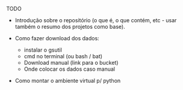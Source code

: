TODO

* Introdução sobre o repositório (o que é, o que contém, etc - usar também o resumo dos projetos como base).

* Como fazer download dos dados:
  * instalar o gsutil
  * cmd no terminal (ou bash / bat)
  * Download manual (link para o bucket)
  * Onde colocar os dados caso manual

* Como montar o ambiente virtual p/ python

